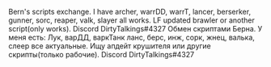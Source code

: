 Bern's scripts exchange. I have archer, warrDD, warrT, lancer, berserker, gunner, sorc, reaper, valk, slayer all works. LF updated brawler or another script(only works). Discord DirtyTalkings#4327
Обмен скриптами Берна. У меня есть: Лук, варДД, варкТанк ланс, берс, инж, сорк, жнец, валька, слеер все актуальные. Ищу апдейт крушителя или другие скрипты(только рабочие). Discord DirtyTalkings#4327
